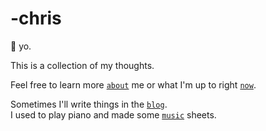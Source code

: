 # -chris

👋 yo.

This is a collection of my thoughts.

Feel free to learn more [`about`](/about) me or what I'm up to right
[`now`](/now).

Sometimes I'll write things in the [`blog`](/blog). \
I used to play piano and made some [`music`](/music) sheets.

